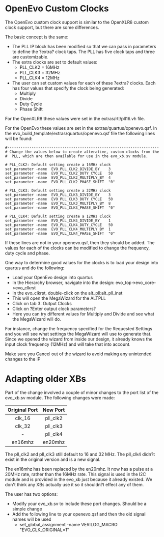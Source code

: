 OpenEvo Custom Clocks
======================================================================

The OpenEvo custom clock support is similar to the OpenXLR8 custom
clock support, but there are some differences.

The basic concept is the same:
- The PLL IP block has been modified so that we can pass in parameters
  to define the ?extra? clock taps. The PLL has five clock taps and
  three are customizable.
- The extra clocks are set to default values:
  - PLL_CLK2 = 16MHz
  - PLL_CLK3 = 32MHz
  - PLL_CLK4 = 12MHz 
- The user can set custom values for each of these ?extra?
  clocks. Each has four values that specify the clock being generated:
  - Multiply
  - Divide
  - Duty Cycle
  - Phase Shift

For the OpenXLR8 these values were set in the extras/rtl/pll16.vh
file.

For the OpenEvo these values are set in the
extras/quartus/openevo.qsf. In the
evo_build_template/extras/quartus/openevo.qsf file the following lines
will be found:

~~~~~~~~~~~~~~~~~~~~~~~~~~~~~~~~~~~~~~~~~~~~~~~~~~~~~~~~~~~~~~~~~~~~~~
#---------------------------------------------------------------------
# Change the values below to create alterative, custom clocks from the
#  PLL, which are then available for use in the evo_xb.sv module.

# PLL_CLK2: Default setting create a 16MHz clock
set_parameter -name  EVO_PLL_CLK2_DIVIDE_BY    3
set_parameter -name  EVO_PLL_CLK2_DUTY_CYCLE   50
set_parameter -name  EVO_PLL_CLK2_MULTIPLY_BY  4
set_parameter -name  EVO_PLL_CLK2_PHASE_SHIFT  "0"

# PLL_CLK3: Default setting create a 32MHz clock
set_parameter -name  EVO_PLL_CLK3_DIVIDE_BY    3
set_parameter -name  EVO_PLL_CLK3_DUTY_CYCLE   50
set_parameter -name  EVO_PLL_CLK3_MULTIPLY_BY  8
set_parameter -name  EVO_PLL_CLK3_PHASE_SHIFT  "0"

# PLL_CLK4: Default setting create a 12MHz clock
set_parameter -name  EVO_PLL_CLK4_DIVIDE_BY    1
set_parameter -name  EVO_PLL_CLK4_DUTY_CYCLE   50
set_parameter -name  EVO_PLL_CLK4_MULTIPLY_BY  1
set_parameter -name  EVO_PLL_CLK4_PHASE_SHIFT  "0"
~~~~~~~~~~~~~~~~~~~~~~~~~~~~~~~~~~~~~~~~~~~~~~~~~~~~~~~~~~~~~~~~~~~~~~

If these lines are not in your openevo.qsf, then they should be
added. The values for each of the clocks can be modified to change the
frequency, duty cycle and phase.

One way to determine good values for the clocks is to load your design
into quartus and do the following:
- Load your OpenEvo design into quartus 
- In the Hierarchy browser, navigate into the design:
  evo_top->evo_core->evo_clkrst
- In the evo_clkrst, double-click on the alt_pll:alt_pll_inst
- This will open the MegaWizard for the ALTPLL
- Click on tab 3: Output Clocks
- Click on ?Enter output clock parameters?
- Here you can try different values for Multiply and Divide and see
  what the MegaWizard will do.

For instance, change the frequency specified for the Requested
Settings and you will see what settings the MegaWizard will use to
generate that. Since we opened the wizard from inside our design, it
already knows the input clock frequency (12MHz) and will take that
into account.

Make sure you Cancel out of the wizard to avoid making any
unintended changes to the IP

Adapting older XBs
======================================================================

Part of the change involved a couple of minor changes to the port list
of the evo_xb.sv module. The following changes were made:

| Original Port | New Port |
|:-------------:|:--------:|
| clk_16        | pll_clk2 |
| clk_32        | pll_clk3 |
| -             | pll_clk4 |
| en16mhz       | en20mhz  |


The pll_clk2 and pll_clk3 still default to 16 and 32 MHz. The pll_clk4
didn?t exist in the original version and is a new signal.

The en16mhz has been replaced by the en20mhz. It now has a pulse at a
20MHz rate, rather than the 16MHz rate. This signal is used in the I2C
module and is provided in the evo_xb just because it already
existed. We don't think any XBs actually use it so it shouldn?t effect
any of them.

The user has two options:
- Modify your evo_xb.sv to include these port changes. Should be a
  simple change
- Add the following line to your openevo.qsf and then the old signal
  names will be used
  - set_global_assignment -name VERILOG_MACRO "EVO_CLK_ORIGINAL=1"

